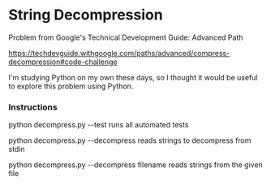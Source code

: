 # String Decompression
Problem from Google's Technical Development Guide: Advanced Path

https://techdevguide.withgoogle.com/paths/advanced/compress-decompression#code-challenge

I'm studying Python on my own these days, so I thought it would
be useful to explore this problem using Python.

### Instructions
python decompress.py --test runs all automated tests

python decompress.py --decompress reads strings to decompress from stdin

python decompress.py --decompress filename reads strings from the given file